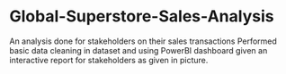 # Global-Superstore-Sales-Analysis
An analysis done for stakeholders on their sales transactions
Performed basic data cleaning in dataset and using PowerBI dashboard given an interactive report for stakeholders as given in picture.
